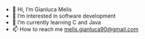 - 👋 Hi, I’m Gianluca Melis
- 👀 I’m interested in software development 
- 🌱 I’m currently learning C and Java 
- 📫 How to reach me melis.gianluca90@gmail.com

<!---
RileyG90/RileyG90 is a ✨ special ✨ repository because its `README.md` (this file) appears on your GitHub profile.
You can click the Preview link to take a look at your changes.
--->
